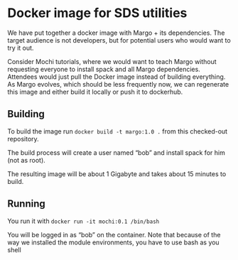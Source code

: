 # Docker image for SDS utilities

We have put together a docker image with Margo + its dependencies.  The target
audience is not developers, but for potential users who would want to try it out.

Consider Mochi tutorials, where we would want to teach Margo without requesting
everyone to install spack and all Margo dependencies.  Attendees would just
pull the Docker image instead of building everything.  As Margo evolves, which
should be less frequently now, we can regenerate this image and either build it
locally or push it to dockerhub.


## Building

To build the image run `docker build -t margo:1.0 .` from this checked-out
repository.

The build process will create a user named “bob” and install spack for him (not as root).

The resulting image will be about 1 Gigabyte and takes about 15 minutes to
build.

## Running

You run it with `docker run -it mochi:0.1 /bin/bash`

You will be logged in as “bob” on the container.  Note that because of the way
we installed the module environments, you have to use bash as you shell
